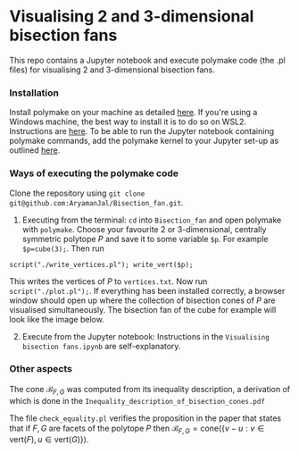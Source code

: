 # Visualising 2 and 3-dimensional bisection fans
This repo contains a Jupyter notebook and execute polymake code (the .pl files) for visualising 2 and 3-dimensional bisection fans. 

### Installation
Install polymake on your machine as detailed [here](https://polymake.org/doku.php/download/start). If you're using a Windows machine, the best way to install it is to do so on WSL2. Instructions are [here](https://docs.google.com/document/d/1pJm5Shye_7nwL4tEx695frccYMfbXHYSpKEHJ_HHEt0/edit). To be able to run the Jupyter notebook containing polymake commands, add the polymake kernel to your Jupyter set-up as outlined [here](https://polymake.org/doku.php/user_guide/howto/jupyter).

### Ways of executing the polymake code
Clone the repository using `git clone git@github.com:AryamanJal/Bisection_fan.git`.

1) Executing from the terminal:  `cd` into `Bisection_fan` and open polymake with `polymake`. Choose your favourite $2$ or $3$-dimensional, centrally symmetric polytope $P$ and save it to some variable `$p`. For example `$p=cube(3);`. Then run
```
script("./write_vertices.pl"); write_vert($p);

```

This writes the vertices of $P$ to `vertices.txt`. Now run `script("./plot.pl");`. If everything has been installed correctly, a browser window should open up where the collection of bisection cones of $P$ are visualised simultaneously. The bisection fan of the cube for example will look like the image below.

2) Execute from the Jupyter notebook: Instructions in the `Visualising bisection fans.ipynb` are self-explanatory.

### Other aspects

The cone $\mathcal{B}_{F, G}$ was computed from its inequality description, a derivation of which is done in the `Inequality_description_of_bisection_cones.pdf`

The file `check_equality.pl` verifies the proposition in the paper that states that if $F, G$ are facets of the polytope $P$ then $\mathcal{B}_{F, G} = \text{cone}(\{v  - u : v \in \text{vert}(F), u \in \text{vert}(G)\}).$

